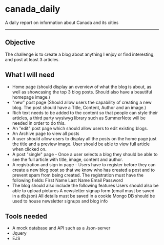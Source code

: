 # canada_daily
A daily report on information about Canada and its cities

---

## Objective
The challenge is to create a blog about anything I enjoy or find interesting, and post at least 3 articles.

## What I will need
- Home page (should display an overview of what the blog is about, as well as showcasing the top 3 blog posts. Should also have a beautiful homepage image.)
- "new" post page (Should allow users the capability of creating a new blog. The post should have a Title, Content, Author and an image.)
- Rich text needs to be added to the content so that people can style their articles, a third party wysiwyg library such as SummerNote will be needed in order to do this.
- An "edit" post page which should allow users to edit existing blogs.
- An Archive page to view all posts 
- A user should allow users to display all the posts on the home page just the title and a preview image. User should be able to view full article when clicked on.
- A post "single" page - Once a user selects a blog they should be able to see the full article with title, image, content and author.
- A registration and sign in page - Users have to register before they can create a new blog post so that we know who has created a post and to prevent spam from being created. The registration must have the following fields: 
First Name
Last Name
Email
Password   
- The blog should also include the following features 
Users should also be able to upload pictures
A newsletter signup form (email must be saved in a db.json)
All details must be saved in a cookie
Mongo DB should be used to house newsletter signups and blog info

## Tools needed
- A mock database and API such as a Json-server
- Jquery
- EJS


